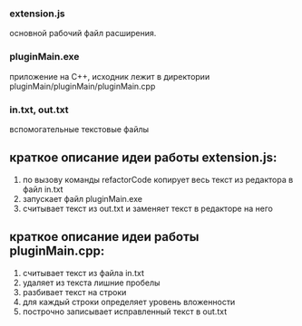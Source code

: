 ### extension.js
основной рабочий файл расширения.

### pluginMain.exe
приложение на C++, исходник лежит в директории pluginMain/pluginMain/pluginMain.cpp

### in.txt, out.txt 
вспомогательные текстовые файлы

## краткое описание идеи работы extension.js:
  1) по вызову команды refactorCode копирует весь текст из редактора в файл in.txt
  2) запускает файл pluginMain.exe
  3) считывает текст из out.txt и заменяет текст в редакторе на него
## краткое описание идеи работы pluginMain.cpp:
  1) считывает текст из файла in.txt
  2) удаляет из текста лишние пробелы
  3) разбивает текст на строки
  4) для каждый строки определяет уровень вложенности
  5) построчно записывает исправленный текст в out.txt 
